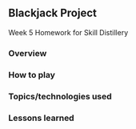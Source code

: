 ## Blackjack Project

Week 5 Homework for Skill Distillery

### Overview

### How to play

### Topics/technologies used

### Lessons learned
